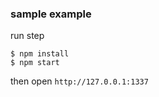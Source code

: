 ### sample example

run step

```
$ npm install
$ npm start
```

then open `http://127.0.0.1:1337`

